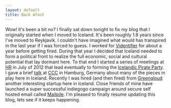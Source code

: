 ```yaml
---
layout: default
title: Back Afoot
---
```


Wow! it's been a bit no? I finally sat down tonight to fix my blog that I originally started when I moved to Iceland. It's been roughly 1.8 years since I've moved
to Reykjavik. I couldn't have imagined what would has transpired in the last year if I was forced to guess. I worked for [Videntifier](http://www.videntifier.com]) for
about a year before getting fired. During that year I decided that Iceland needed to form a political front to realize the full economic, social and cultural potential
that lay dormant here. To that end I started a series of meetings at [HR](http://hr.is) in July of 2012 that lead eventually to forming the 
[Icelandic Pirate Party](http://piratar.is). I gave a brief [talk](http://youtu.be/3V4G5ANbjmk?t=2h21m34s) at [CCC](http://ccc.de) in Hamburg, Germany 
about many of the pieces in play here in Iceland. Recently I was hired (and then fired) from [Greenqloud](http://www.greenqloud.com) another interesting startup
here in Iceland. Close friends of mine have launched a super successful indiegogo campaign around secure self hosted email called [Mailpile](http://www.mailpile.is).
I'm pleased to finally resume updating this blog, lets see if it keeps happening. 
